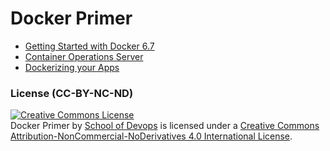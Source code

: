 # Docker Primer


* [Getting Started with Docker  6.7](https://github.com/schoolofdevops/book-docker-primer/blob/master/manuscript/chapter4-getting_started.md)  
* [Container Operations Server](https://github.com/schoolofdevops/book-docker-primer/blob/master/manuscript/chapter5-container_operations.md)
* [Dockerizing your Apps](https://github.com/schoolofdevops/book-docker-primer/blob/master/manuscript/chapter6-dockerizing-your-apps.md)  


### License (CC-BY-NC-ND)

<a rel="license" href="http://creativecommons.org/licenses/by-nc-nd/4.0/"><img alt="Creative Commons License" style="border-width:0" src="https://i.creativecommons.org/l/by-nc-nd/4.0/88x31.png" /></a><br /><span xmlns:dct="http://purl.org/dc/terms/" property="dct:title">Docker Primer</span> by <a xmlns:cc="http://creativecommons.org/ns#" href="www.schoolofdevops.com" property="cc:attributionName" rel="cc:attributionURL">School of Devops</a> is licensed under a <a rel="license" href="http://creativecommons.org/licenses/by-nc-nd/4.0/">Creative Commons Attribution-NonCommercial-NoDerivatives 4.0 International License</a>.
